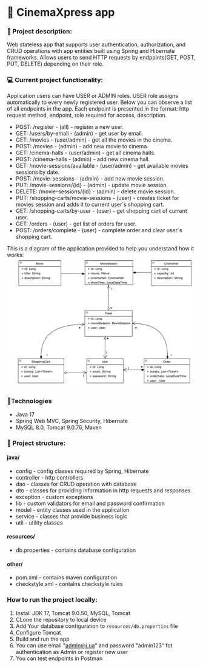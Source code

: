 # 🎥 CinemaXpress app

### 📄 Project description:

Web stateless app that supports user authentication, authorization, and CRUD operations with app entities built using Spring and Hibernate frameworks. Allows users to send HTTP requests by endpoints(GET, POST, PUT, DELETE) depending on their role.

### 💻 Current project functionality:
Application users can have USER or ADMIN roles. USER role assigns automatically to every newly registered user.
Below you can observe a list of all endpoints in the app. Each endpoint is presented in the format: http request method, endpoint, role required for access, description.
- POST: /register - (all) - register a new user.
- GET: /users/by-email - (admin) - get user by email.
- GET: /movies - (user/admin) - get all the movies in the cinema.
- POST: /movies - (admin) - add new movie to cinema.
- GET: /cinema-halls - (user/admin) - get all cinema halls.
- POST: /cinema-halls - (admin) - add new cinema hall.
- GET: /movie-sessions/available - (user/admin) - get available movies sessions by date.
- POST: /movie-sessions - (admin) - add new movie session.
- PUT: /movie-sessions/{id} - (admin) - update movie session.
- DELETE: /movie-sessions/{id} - (admin) - delete movie session.
- PUT: /shopping-carts/movie-sessions - (user) - creates ticket for movies session and adds it to current user`s shopping cart.
- GET: /shopping-carts/by-user - (user) - get shopping cart of current user.
- GET: /orders - (user) - get list of orders for user.
- POST: /orders/complete - (user) - complete order and clear user`s shopping cart.

This is a diagram of the application provided to help you understand how it works:
![pic](src/main/resources/Cinema_scheme.png)

### 🔨Technologies
- Java 17
- Spring Web MVC, Spring Security, Hibernate
- MySQL 8.0, Tomcat 9.0.76, Maven


### 📂 Project structure:
#### java/
- config - config classes required by Spring, Hibernate
- controller - http controllers
- dao - classes for CRUD operation with database
- dto - classes for providing information in http requests and responses
- exception - custom exceptions
- lib - custom validators for email and password confirmation
- model - entity classes used in the application
- service - classes that provide business logic
- util - utility classes

#### resources/
- db.properties - contains database configuration

#### other/

- pom.xml - contains maven configuration
- checkstyle.xml - contains checkstyle rules

### How to run the project locally:
1. Install JDK 17, Tomcat 9.0.50, MySQL, Tomcat
2. CLone the repository to local device
3. Add Your database configuration to `resources/db.properties` file
4. Configure Tomcat
5. Build and run the app
6. You can use email "admin@i.ua" and password "admin123" fot authentication as Admin or register new user
7. You can test endpoints in Postman


